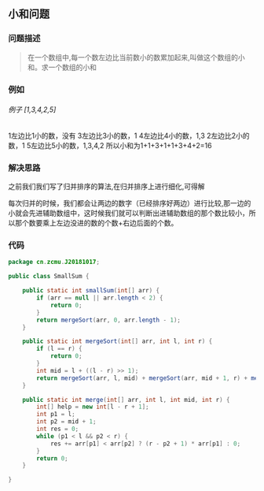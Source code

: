 ## 小和问题

### 问题描述

> 在一个数组中,每一个数左边比当前数小的数累加起来,叫做这个数组的小和。求一个数组的小和

### 例如

###### 例子 [1,3,4,2,5]
 
 1左边比1小的数，没有
 3左边比3小的数，1
 4左边比4小的数，1,3
 2左边比2小的数，1
 5左边比5小的数，1,3,4,2
 所以小和为1+1+3+1+1+3+4+2=16
 
### 解决思路

之前我们我们写了归并排序的算法,在归并排序上进行细化,可得解

每次归并的时候，我们都会让两边的数字（已经排序好两边）进行比较,那一边的小就会先进辅助数组中，这时候我们就可以判断出进辅助数组的那个数比较小，所以那个数要乘上左边没进的数的个数+右边后面的个数。

### 代码
```java
package cn.zcmu.J20181017;

public class SmallSum {

	public static int smallSum(int[] arr) {
		if (arr == null || arr.length < 2) {
			return 0;
		}
		return mergeSort(arr, 0, arr.length - 1);
	}

	public static int mergeSort(int[] arr, int l, int r) {
		if (l == r) {
			return 0;
		}
		int mid = l + ((l - r) >> 1);
		return mergeSort(arr, l, mid) + mergeSort(arr, mid + 1, r) + merge(arr, l, mid, r);
	}

	public static int merge(int[] arr, int l, int mid, int r) {
		int[] help = new int[l - r + 1];
		int p1 = l;
		int p2 = mid + 1;
		int res = 0;
		while (p1 < l && p2 < r) {
			res += arr[p1] < arr[p2] ? (r - p2 + 1) * arr[p1] : 0;
		}
		return 0;
	}

}

```
